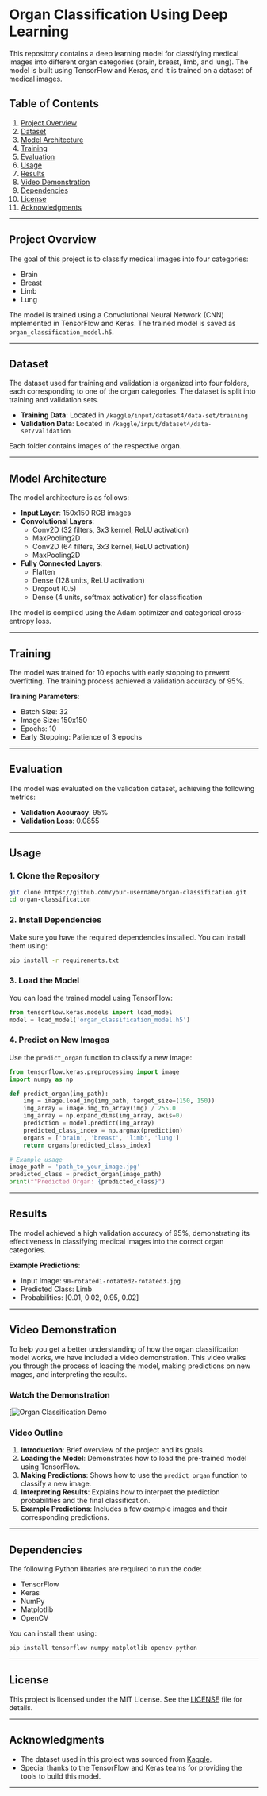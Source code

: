 # Organ Classification Using Deep Learning

This repository contains a deep learning model for classifying medical images into different organ categories (brain, breast, limb, and lung). The model is built using TensorFlow and Keras, and it is trained on a dataset of medical images.

## Table of Contents
1. [Project Overview](#project-overview)
2. [Dataset](#dataset)
3. [Model Architecture](#model-architecture)
4. [Training](#training)
5. [Evaluation](#evaluation)
6. [Usage](#usage)
7. [Results](#results)
8. [Video Demonstration](#video-demonstration)
9. [Dependencies](#dependencies)
10. [License](#license)
11. [Acknowledgments](#acknowledgments)

---

## Project Overview

The goal of this project is to classify medical images into four categories:
- Brain
- Breast
- Limb
- Lung

The model is trained using a Convolutional Neural Network (CNN) implemented in TensorFlow and Keras. The trained model is saved as `organ_classification_model.h5`.

---

## Dataset

The dataset used for training and validation is organized into four folders, each corresponding to one of the organ categories. The dataset is split into training and validation sets.

- **Training Data**: Located in `/kaggle/input/dataset4/data-set/training`
- **Validation Data**: Located in `/kaggle/input/dataset4/data-set/validation`

Each folder contains images of the respective organ.

---

## Model Architecture

The model architecture is as follows:

- **Input Layer**: 150x150 RGB images
- **Convolutional Layers**:
  - Conv2D (32 filters, 3x3 kernel, ReLU activation)
  - MaxPooling2D
  - Conv2D (64 filters, 3x3 kernel, ReLU activation)
  - MaxPooling2D
- **Fully Connected Layers**:
  - Flatten
  - Dense (128 units, ReLU activation)
  - Dropout (0.5)
  - Dense (4 units, softmax activation) for classification

The model is compiled using the Adam optimizer and categorical cross-entropy loss.

---

## Training

The model was trained for 10 epochs with early stopping to prevent overfitting. The training process achieved a validation accuracy of 95%.

**Training Parameters**:
- Batch Size: 32
- Image Size: 150x150
- Epochs: 10
- Early Stopping: Patience of 3 epochs

---

## Evaluation

The model was evaluated on the validation dataset, achieving the following metrics:
- **Validation Accuracy**: 95%
- **Validation Loss**: 0.0855

---

## Usage

### 1. Clone the Repository
```bash
git clone https://github.com/your-username/organ-classification.git
cd organ-classification
```

### 2. Install Dependencies
Make sure you have the required dependencies installed. You can install them using:
```bash
pip install -r requirements.txt
```

### 3. Load the Model
You can load the trained model using TensorFlow:
```python
from tensorflow.keras.models import load_model
model = load_model('organ_classification_model.h5')
```

### 4. Predict on New Images
Use the `predict_organ` function to classify a new image:
```python
from tensorflow.keras.preprocessing import image
import numpy as np

def predict_organ(img_path):
    img = image.load_img(img_path, target_size=(150, 150))
    img_array = image.img_to_array(img) / 255.0
    img_array = np.expand_dims(img_array, axis=0)
    prediction = model.predict(img_array)
    predicted_class_index = np.argmax(prediction)
    organs = ['brain', 'breast', 'limb', 'lung']
    return organs[predicted_class_index]

# Example usage
image_path = 'path_to_your_image.jpg'
predicted_class = predict_organ(image_path)
print(f"Predicted Organ: {predicted_class}")
```

---

## Results

The model achieved a high validation accuracy of 95%, demonstrating its effectiveness in classifying medical images into the correct organ categories.

**Example Predictions**:
- Input Image: `90-rotated1-rotated2-rotated3.jpg`
- Predicted Class: Limb
- Probabilities: [0.01, 0.02, 0.95, 0.02]

---

## Video Demonstration

To help you get a better understanding of how the organ classification model works, we have included a video demonstration. This video walks you through the process of loading the model, making predictions on new images, and interpreting the results.

### Watch the Demonstration

[![Organ Classification Demo](https://github.com/user-attachments/assets/e3eda386-1bf6-4aa4-953e-e9bf51ddf882)

### Video Outline
1. **Introduction**: Brief overview of the project and its goals.
2. **Loading the Model**: Demonstrates how to load the pre-trained model using TensorFlow.
3. **Making Predictions**: Shows how to use the `predict_organ` function to classify a new image.
4. **Interpreting Results**: Explains how to interpret the prediction probabilities and the final classification.
5. **Example Predictions**: Includes a few example images and their corresponding predictions.

---

## Dependencies

The following Python libraries are required to run the code:
- TensorFlow
- Keras
- NumPy
- Matplotlib
- OpenCV

You can install them using:
```bash
pip install tensorflow numpy matplotlib opencv-python
```

---

## License

This project is licensed under the MIT License. See the [LICENSE](LICENSE) file for details.

---

## Acknowledgments
- The dataset used in this project was sourced from [Kaggle](https://www.kaggle.com/).
- Special thanks to the TensorFlow and Keras teams for providing the tools to build this model.

---
